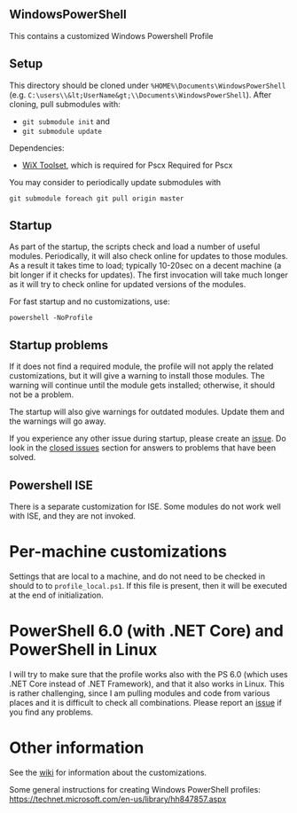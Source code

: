 
## WindowsPowerShell
This contains a customized Windows Powershell Profile

## Setup
This directory should be cloned under `%HOME%\Documents\WindowsPowerShell`
(e.g. `C:\users\\&lt;UserName&gt;\\Documents\WindowsPowerShell`).
After cloning, pull submodules with:
- `git submodule init` and
- `git submodule update`

Dependencies:
- [WiX Toolset](http://wixtoolset.org/), which is required for Pscx
Required for Pscx

You may consider to periodically update submodules with
```
git submodule foreach git pull origin master
```

## Startup
As part of the startup, the scripts check and load a number of useful modules.
Periodically, it will also check online for updates to those modules.
As a result it takes time to load; typically 10-20sec on a decent machine
(a bit longer if it checks for updates).
The first invocation will take much longer as it will try to check online for
updated versions of the modules.

For fast startup and no customizations, use:
```
powershell -NoProfile
```

## Startup problems
If it does not find a required module, the profile will not apply the related customizations,
but it will give a warning to install those modules. The warning will continue until the module
gets installed; otherwise, it should not be a problem.

The startup will also give warnings for outdated modules. Update them and the warnings will go away.

If you experience any other issue during startup, please create an [issue](https://github.com/gkantsidis/WindowsPowerShell/issues).
Do look in the [closed issues](https://github.com/gkantsidis/WindowsPowerShell/issues?q=is%3Aissue+is%3Aclosed) section
for answers to problems that have been solved.

## Powershell ISE
There is a separate customization for ISE. Some modules do not work well with ISE, and
they are not invoked.

# Per-machine customizations
Settings that are local to a machine, and do not need to be checked in should to to `profile_local.ps1`.
If this file is present, then it will be executed at the end of initialization.

# PowerShell 6.0 (with .NET Core) and PowerShell in Linux

I will try to make sure that the profile works also with the PS 6.0 (which uses .NET Core instead of .NET Framework), and 
that it also works in Linux. This is rather challenging, since I am pulling modules and code from various places and it is
difficult to check all combinations. Please report an [issue](https://github.com/gkantsidis/WindowsPowerShell/issues) if
you find any problems.

# Other information
See the [wiki](https://github.com/gkantsidis/WindowsPowerShell/wiki) for information
about the customizations.

Some general instructions for creating Windows PowerShell profiles:
https://technet.microsoft.com/en-us/library/hh847857.aspx

